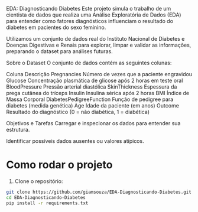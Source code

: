 EDA: Diagnosticando Diabetes
Este projeto simula o trabalho de um cientista de dados que realiza uma Análise Exploratória de Dados (EDA) para entender como fatores diagnósticos influenciam o resultado do diabetes em pacientes do sexo feminino.

Utilizamos um conjunto de dados real do Instituto Nacional de Diabetes e Doenças Digestivas e Renais para explorar, limpar e validar as informações, preparando o dataset para análises futuras.

Sobre o Dataset
O conjunto de dados contém as seguintes colunas:

Coluna	Descrição
Pregnancies	Número de vezes que a paciente engravidou
Glucose	Concentração plasmática de glicose após 2 horas em teste oral
BloodPressure	Pressão arterial diastólica
SkinThickness	Espessura da prega cutânea do tríceps
Insulin	Insulina sérica após 2 horas
BMI	Índice de Massa Corporal
DiabetesPedigreeFunction	Função de pedigree para diabetes (medida genética)
Age	Idade da paciente (em anos)
Outcome	Resultado do diagnóstico (0 = não diabética, 1 = diabética)

Objetivos e Tarefas
Carregar e inspecionar os dados para entender sua estrutura.

Identificar possíveis dados ausentes ou valores atípicos.

# Como rodar o projeto

1. Clone o repositório:
```bash
git clone https://github.com/giamsouza/EDA-Diagnosticando-Diabetes.git
cd EDA-Diagnosticando-Diabetes
pip install -r requirements.txt

